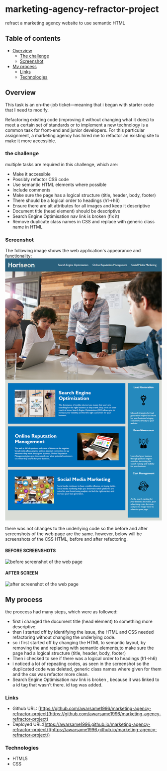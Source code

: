 # marketing-agency-refractor-project

refract a marketing agency website to use semantic HTML

## Table of contents

- [Overview](#overview)
  - [The challenge](#the-challenge)
  - [Screenshot](#screenshot)
- [My process](#my-process)
  - [Links](#links)
  - [Technologies](#technologies)

## Overview

This task is an on-the-job ticket—meaning that i began with starter code that I need to modify.

Refactoring existing code (improving it without changing what it does) to meet a certain set of standards or to implement a new technology is a common task for front-end and junior developers. For this particular assignment, a marketing agency has hired me to refactor an existing site to make it more accessible.

### the challenge

multiple tasks are required in this challenge, which are:

- Make it accessible
- Possibly refactor CSS code
- Use semantic HTML elements where possible
- Include comments
- Make sure the page has a logical structure (title, header, body, footer)
- There should be a logical order to headings (h1->h6)
- Ensure there are alt attributes for all images and keep it descriptive
- Document title (head element) should be descriptive
- Search Engine Optimisation nav link is broken (fix it)
- Remove duplicate class names in CSS and replace with generic class name in HTML

### Screenshot

The following image shows the web application's appearance and functionality:
![The Horiseon webpage includes a navigation bar, a header image, and cards with text and images at the bottom of the page.](./assets/images/01-html-css-git-homework-demo.png)

there was not changes to the underlying code so the before and after screenshots of the web page are the same. however, below will be screenshots of the CSS HTML, before and after refactoring.

#### BEFORE SCREENSHOTS

![before screenshot of the web page](./assets/images/before.png.png)

#### AFTER SCREEN

![after screenshot of the web page](./assets/images/after.png.png)

## My process

the proccess had many steps, which were as followed:

- first i changed the document title (head element) to something more descriptive.
- then i started off by identifying the issue, the HTML and CSS needed refactoring without changing the underlying code.
- so i first started off by changing the HTML to semantic layout, by removing the <divs> and replacing with semantic elements,to make sure the page had a logical structure (title, header, body, footer)
- Then i checked to see if there was a logical order to headings (h1->h6)
- i noticed a lot of repeating codes, as seen in the screenshot so the duplicated code was deleted, generic class names where given for them and the css was refactor more clean.
- Search Engine Optimisation nav link is broken , because it was linked to a id tag that wasn't there. id tag was added.

### Links

- Github URL: [https://github.com/awarsame1996/marketing-agency-refractor-project](https://github.com/awarsame1996/marketing-agency-refractor-project)
- Deployed URL:[https://awarsame1996.github.io/marketing-agency-refractor-project/](https://awarsame1996.github.io/marketing-agency-refractor-project/)

### Technologies

- HTML5
- CSS
